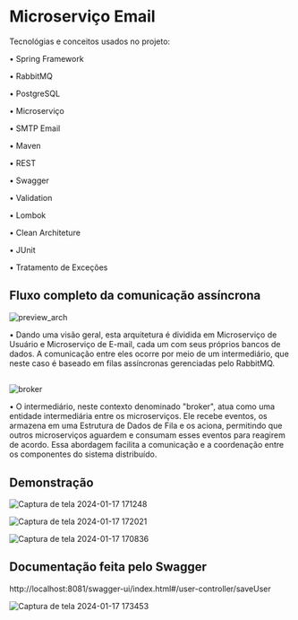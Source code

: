 # Microserviço Email

Tecnológias e conceitos usados no projeto:

• Spring Framework

• RabbitMQ

• PostgreSQL

• Microserviço

• SMTP Email

• Maven

• REST

• Swagger

• Validation

• Lombok

• Clean Architeture

• JUnit

• Tratamento de Exceções

## Fluxo completo da comunicação assíncrona

![preview_arch](https://github.com/mv-vieira/Microservico-Email-Spring/assets/107760543/09bb3d11-788f-48a0-829f-aa992f06f7af)

• Dando uma visão geral, esta arquitetura é dividida em Microserviço de Usuário e Microserviço de E-mail, cada um com seus próprios bancos de dados. A comunicação entre eles ocorre por meio de um intermediário, que neste caso é baseado em filas assíncronas gerenciadas pelo RabbitMQ.

##

![broker](https://github.com/mv-vieira/Microservico-Email-Spring/assets/107760543/4e59314a-42cc-4c64-8617-c31b5963e1c8)

• O intermediário, neste contexto denominado "broker", atua como uma entidade intermediária entre os microserviços. Ele recebe eventos, os armazena em uma Estrutura de Dados de Fila e os aciona, permitindo que outros microserviços aguardem e consumam esses eventos para reagirem de acordo. Essa abordagem facilita a comunicação e a coordenação entre os componentes do sistema distribuído.



 
## Demonstração
![Captura de tela 2024-01-17 171248](https://github.com/mv-vieira/Microservico-Email-Spring/assets/107760543/2d693ba2-dbcd-41b2-9cce-be8bab93169b)

![Captura de tela 2024-01-17 172021](https://github.com/mv-vieira/Microservico-Email-Spring/assets/107760543/b2ef8fc0-e2ae-45a3-8ed3-0f89ba4ba665)

![Captura de tela 2024-01-17 170836](https://github.com/mv-vieira/Microservico-Email-Spring/assets/107760543/55fb2ed1-e5e9-420a-97b9-8b01ac97f0a0)


## Documentação feita pelo Swagger
http://localhost:8081/swagger-ui/index.html#/user-controller/saveUser

![Captura de tela 2024-01-17 173453](https://github.com/mv-vieira/Microservico-Email-Spring/assets/107760543/21086280-784d-498a-8708-5210495b0217)






